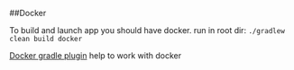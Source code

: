 ##Docker

[logo]: https://docs.docker.com/images/docker-docs-logo.svg "Logo"
To build and launch app you should have docker.
run in root dir:
 `./gradlew clean build docker`
 
 
 [Docker gradle plugin](https://github.com/palantir/gradle-docker) help to work with docker